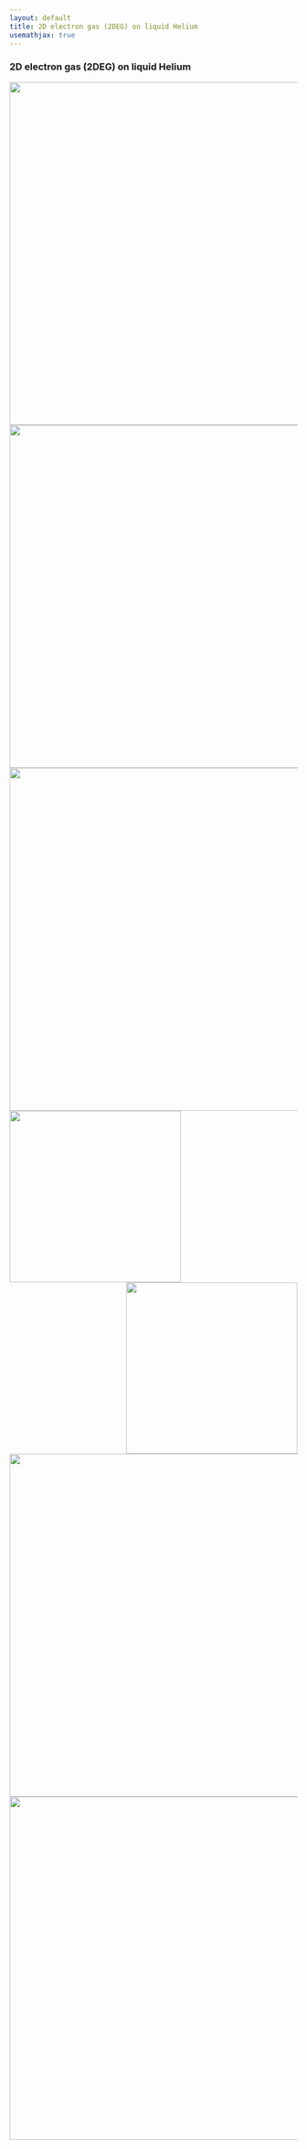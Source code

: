 ```yaml
---
layout: default
title: 2D electron gas (2DEG) on liquid Helium
usemathjax: true
---
```


### 2D electron gas (2DEG) on liquid Helium

<center>
	<img src="{{ site.homurl }}/images/2DEG/design.png" width="600px"><br/>
	<img src="{{ site.homurl }}/images/2DEG/IMG_9871-2.JPG" width="600px"><br/>
	<img src="{{ site.homurl }}/images/2DEG/EC.png" width="600px"><br/>
	<div style="float: left; ">
		<img src="{{ site.homurl }}/images/2DEG/IMG_0062.JPG" width="300px">
	</div>
	<div style="float: right">
		<img src="{{ site.homurl }}/images/2DEG/IMG_0117.JPG" width="300px">
	</div>
	<div style="clear:both"></div>
	<img src="{{ site.homurl }}/images/2DEG/IMG_0118.PNG" width="600px"><br/>
	<img src="{{ site.homurl }}/images/2DEG/IMG_9921.JPG" width="600px"><br/>
</center>